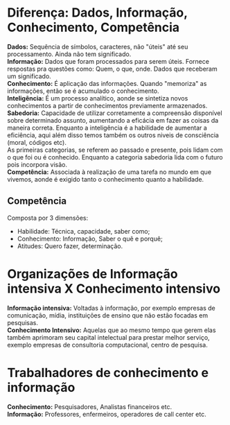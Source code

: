 # Diferença: Dados, Informação, Conhecimento, Competência
**Dados:** Sequência de símbolos, caracteres, não "úteis" até seu processamento. Ainda não tem significado.  
**Informação:** Dados que foram processados para serem úteis. Fornece respostas pra questões como: Quem, o que, onde. Dados que receberam um significado.  
**Conhecimento:** É  aplicação das informações. Quando "memoriza" as informações, então se é acumulado o conhecimento.  
**Inteligência:** É um processo analítico, aonde se sintetiza novos conhecimentos a partir de conhecimentos previamente armazenados.  
**Sabedoria:** Capacidade de utilizar corretamente a compreensão disponível sobre determinado assunto, aumentando a eficácia em fazer as coisas da maneira correta. Enquanto a inteligência é a habilidade de aumentar a eficiência, aqui além disso temos também os outros niveis de consciência (moral, códigos etc).  
As primeiras categorias, se referem ao passado e presente, pois lidam com o que foi ou é conhecido. Enquanto a categoria sabedoria lida com o futuro pois incorpora visão.  
**Competência:** Associada à realização de uma tarefa no mundo em que vivemos, aonde é exigido tanto o conhecimento quanto a habilidade.

## Competência
Composta por 3 dimensões:
- Habilidade: Técnica, capacidade, saber como;  
- Conhecimento: Informação, Saber o quê e porquê;  
- Atitudes: Quero fazer, determinação.  
# Organizações de Informação intensiva X Conhecimento intensivo
**Informação intensiva:** Voltadas à informação, por exemplo empresas de comunicação, mídia, instituições de ensino que não estão focadas em pesquisas.  
**Conhecimento Intensivo:** Aquelas que ao mesmo tempo que gerem elas também aprimoram seu capital intelectual para prestar melhor serviço, exemplo empresas de consultoria computacional, centro de pesquisa.  

# Trabalhadores de conhecimento e informação
**Conhecimento:** Pesquisadores, Analistas financeiros etc.  
**Informação:** Professores, enfermeiros, operadores de call center etc.  
